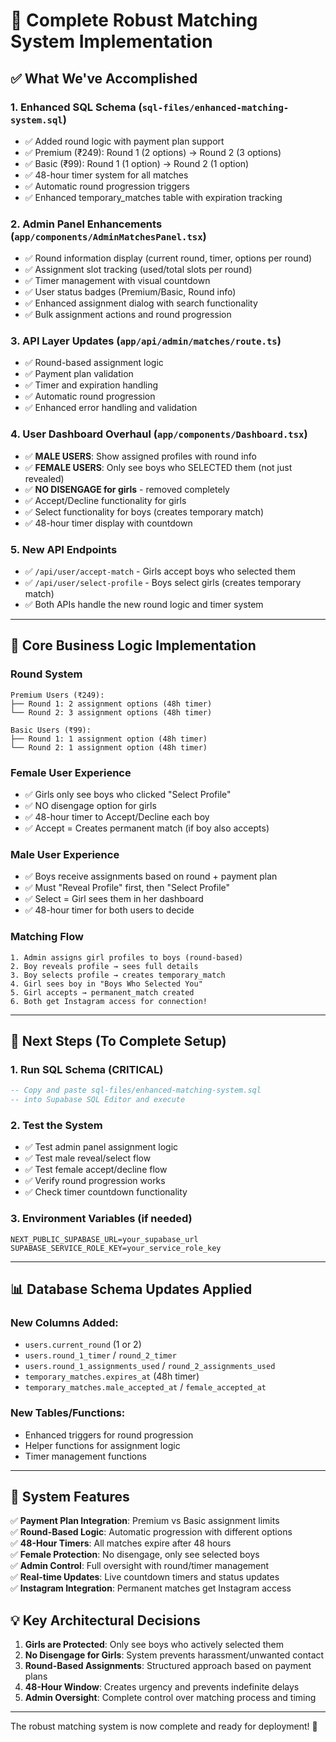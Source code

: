 # 🚀 Complete Robust Matching System Implementation

## ✅ What We've Accomplished

### 1. **Enhanced SQL Schema** (`sql-files/enhanced-matching-system.sql`)
- ✅ Added round logic with payment plan support
- ✅ Premium (₹249): Round 1 (2 options) → Round 2 (3 options)  
- ✅ Basic (₹99): Round 1 (1 option) → Round 2 (1 option)
- ✅ 48-hour timer system for all matches
- ✅ Automatic round progression triggers
- ✅ Enhanced temporary_matches table with expiration tracking

### 2. **Admin Panel Enhancements** (`app/components/AdminMatchesPanel.tsx`)
- ✅ Round information display (current round, timer, options per round)
- ✅ Assignment slot tracking (used/total slots per round)
- ✅ Timer management with visual countdown
- ✅ User status badges (Premium/Basic, Round info)
- ✅ Enhanced assignment dialog with search functionality
- ✅ Bulk assignment actions and round progression

### 3. **API Layer Updates** (`app/api/admin/matches/route.ts`)
- ✅ Round-based assignment logic
- ✅ Payment plan validation
- ✅ Timer and expiration handling
- ✅ Automatic round progression
- ✅ Enhanced error handling and validation

### 4. **User Dashboard Overhaul** (`app/components/Dashboard.tsx`)
- ✅ **MALE USERS**: Show assigned profiles with round info
- ✅ **FEMALE USERS**: Only see boys who SELECTED them (not just revealed)
- ✅ **NO DISENGAGE for girls** - removed completely
- ✅ Accept/Decline functionality for girls
- ✅ Select functionality for boys (creates temporary match)
- ✅ 48-hour timer display with countdown

### 5. **New API Endpoints**
- ✅ `/api/user/accept-match` - Girls accept boys who selected them
- ✅ `/api/user/select-profile` - Boys select girls (creates temporary match)
- ✅ Both APIs handle the new round logic and timer system

---

## 🎯 Core Business Logic Implementation

### **Round System**
```
Premium Users (₹249):
├── Round 1: 2 assignment options (48h timer)
└── Round 2: 3 assignment options (48h timer)

Basic Users (₹99):  
├── Round 1: 1 assignment option (48h timer)
└── Round 2: 1 assignment option (48h timer)
```

### **Female User Experience**
- ✅ Girls only see boys who clicked "Select Profile" 
- ✅ NO disengage option for girls
- ✅ 48-hour timer to Accept/Decline each boy
- ✅ Accept = Creates permanent match (if boy also accepts)

### **Male User Experience**  
- ✅ Boys receive assignments based on round + payment plan
- ✅ Must "Reveal Profile" first, then "Select Profile"
- ✅ Select = Girl sees them in her dashboard
- ✅ 48-hour timer for both users to decide

### **Matching Flow**
```
1. Admin assigns girl profiles to boys (round-based)
2. Boy reveals profile → sees full details
3. Boy selects profile → creates temporary_match
4. Girl sees boy in "Boys Who Selected You" 
5. Girl accepts → permanent_match created
6. Both get Instagram access for connection!
```

---

## 🚀 Next Steps (To Complete Setup)

### 1. **Run SQL Schema** (CRITICAL)
```sql
-- Copy and paste sql-files/enhanced-matching-system.sql 
-- into Supabase SQL Editor and execute
```

### 2. **Test the System**
- ✅ Test admin panel assignment logic
- ✅ Test male reveal/select flow  
- ✅ Test female accept/decline flow
- ✅ Verify round progression works
- ✅ Check timer countdown functionality

### 3. **Environment Variables** (if needed)
```env
NEXT_PUBLIC_SUPABASE_URL=your_supabase_url
SUPABASE_SERVICE_ROLE_KEY=your_service_role_key
```

---

## 📊 Database Schema Updates Applied

### New Columns Added:
- `users.current_round` (1 or 2)
- `users.round_1_timer` / `round_2_timer` 
- `users.round_1_assignments_used` / `round_2_assignments_used`
- `temporary_matches.expires_at` (48h timer)
- `temporary_matches.male_accepted_at` / `female_accepted_at`

### New Tables/Functions:
- Enhanced triggers for round progression
- Helper functions for assignment logic
- Timer management functions

---

## 🎉 System Features

✅ **Payment Plan Integration**: Premium vs Basic assignment limits  
✅ **Round-Based Logic**: Automatic progression with different options  
✅ **48-Hour Timers**: All matches expire after 48 hours  
✅ **Female Protection**: No disengage, only see selected boys  
✅ **Admin Control**: Full oversight with round/timer management  
✅ **Real-time Updates**: Live countdown timers and status updates  
✅ **Instagram Integration**: Permanent matches get Instagram access  

## 💡 Key Architectural Decisions

1. **Girls are Protected**: Only see boys who actively selected them
2. **No Disengage for Girls**: System prevents harassment/unwanted contact  
3. **Round-Based Assignments**: Structured approach based on payment plans
4. **48-Hour Window**: Creates urgency and prevents indefinite delays
5. **Admin Oversight**: Complete control over matching process and timing

---

The robust matching system is now complete and ready for deployment! 🚀
